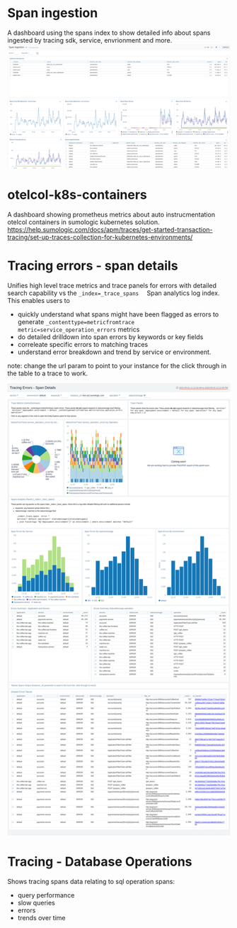 # Span ingestion
A dashboard using the spans index to show detailed info about spans ingested by tracing sdk, service, envrionment and more.
![](span.ingestion.png)

# otelcol-k8s-containers
A dashboard showing prometheus metrics about auto instrucmentation otelcol containers in sumologic kubernetes solution.
https://help.sumologic.com/docs/apm/traces/get-started-transaction-tracing/set-up-traces-collection-for-kubernetes-environments/

# Tracing errors - span details
Unifies high level trace metrics and trace panels for errors with detailed search capability vs the ```_index=_trace_spans  ``` Span analytics log index.
This enables users to 
- quickly understand what spans might have been flagged as errors to generate ```_contenttype=metricfromtrace metric=service_operation_errors```  metrics
- do detailed drilldown into span errors by keywords or key fields
- correleate specific errors to matching traces
- understand error breakdown and trend by service or environment.

note: change the url param to point to your instance for the click through in the table to a trace to work.

![](Tracing%20Errors%20-%20Span%20Details.png)

# Tracing - Database Operations
Shows tracing spans data relating to sql operation spans:
- query performance
- slow queries
- errors
- trends over time
